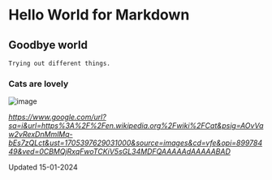 # Hello World for Markdown

## Goodbye world

    Trying out different things.

### Cats are lovely

![image](https://github.com/PanosArvan/Information-Security/assets/145275148/e65d01f7-32e1-4ae2-929c-c354f83f7540)

*https://www.google.com/url?sa=i&url=https%3A%2F%2Fen.wikipedia.org%2Fwiki%2FCat&psig=AOvVaw2vRexDnMmlMq-bEs7zQLct&ust=1705397629031000&source=images&cd=vfe&opi=89978449&ved=0CBMQjRxqFwoTCKiV5sGL34MDFQAAAAAdAAAAABAD*

Updated 15-01-2024
